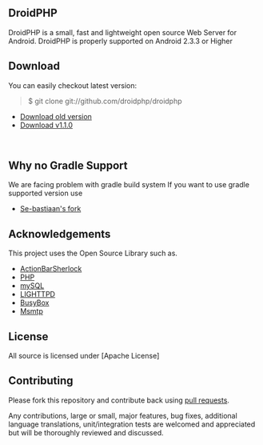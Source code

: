 ## DroidPHP

DroidPHP is a small, fast and lightweight open source Web Server for Android.
DroidPHP is properly supported on Android 2.3.3 or Higher 


## Download
You can easily checkout latest version:

> $ git clone git://github.com/droidphp/droidphp

* [Download old version](https://www.box.com/s/wt80026oy26k1xf4y5xv)
* [Download v1.1.0](https://drive.google.com/file/d/0B1YIxncPig-AN21rMEZLaDJLbVU/edit?usp=sharing)
<br />

## Why no Gradle Support
We are facing problem with gradle build system
If you want to use gradle supported version use 

* [Se-bastiaan's fork](https://github.com/se-bastiaan/DroidPHP)


## Acknowledgements

This project uses the Open Source Library such as.

* [ActionBarSherlock](https://github.com/JakeWharton/ActionBarSherlock)
* [PHP](http://php.net)
* [mySQL](http://mysql.com)
* [LIGHTTPD](http://lighttpd.org/)
* [BusyBox](http://busybox.net)
* [Msmtp](http://msmtp.sourceforge.net/)

## License
All source is licensed under [Apache License]

## Contributing


Please fork this repository and contribute back using
[pull requests](https://github.com/droidphp/droidphp/pulls).

Any contributions, large or small, major features, bug fixes, additional
language translations, unit/integration tests are welcomed and appreciated
but will be thoroughly reviewed and discussed.

